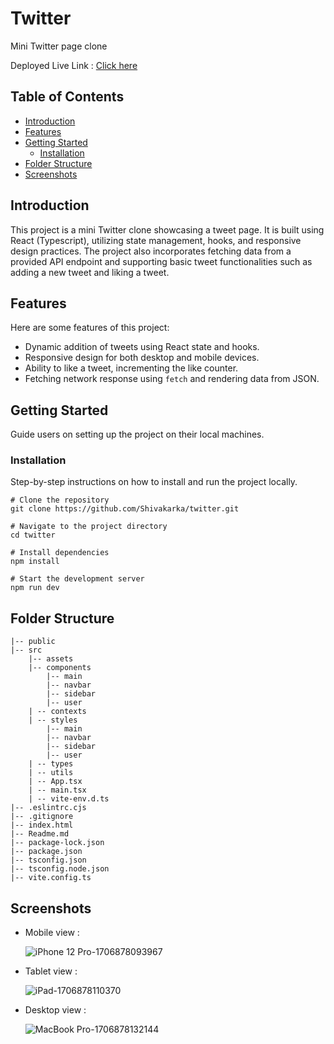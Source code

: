 # Twitter

Mini Twitter page clone

Deployed Live Link : [Click here](https://twitter-homepage-clone-sk.vercel.app/)

## Table of Contents

- [Introduction](#introduction)
- [Features](#features)
- [Getting Started](#getting-started)
  - [Installation](#installation)
- [Folder Structure](#folder-structure)
- [Screenshots](#screenshots)

## Introduction

This project is a mini Twitter clone showcasing a tweet page. It is built using React (Typescript), utilizing state management, hooks, and responsive design practices. The project also incorporates fetching data from a provided API endpoint and supporting basic tweet functionalities such as adding a new tweet and liking a tweet.

## Features

Here are some features of this project:

- Dynamic addition of tweets using React state and hooks.
- Responsive design for both desktop and mobile devices.
- Ability to like a tweet, incrementing the like counter.
- Fetching network response using `fetch` and rendering data from JSON.

## Getting Started

Guide users on setting up the project on their local machines.

### Installation

Step-by-step instructions on how to install and run the project locally.

```
# Clone the repository
git clone https://github.com/Shivakarka/twitter.git

# Navigate to the project directory
cd twitter

# Install dependencies
npm install

# Start the development server
npm run dev

```

## Folder Structure

```
|-- public
|-- src
    |-- assets
    |-- components
        |-- main
        |-- navbar
        |-- sidebar
        |-- user
    | -- contexts
    | -- styles
        |-- main
        |-- navbar
        |-- sidebar
        |-- user
    | -- types
    | -- utils
    | -- App.tsx
    | -- main.tsx
    | -- vite-env.d.ts
|-- .eslintrc.cjs
|-- .gitignore
|-- index.html
|-- Readme.md
|-- package-lock.json
|-- package.json
|-- tsconfig.json
|-- tsconfig.node.json
|-- vite.config.ts
```

## Screenshots

- Mobile view :
  
  ![iPhone 12 Pro-1706878093967](https://github.com/Shivakarka/twitter/assets/64298475/ac60b982-4000-4f8c-983c-c25338e8d686)

- Tablet view :
  
  ![iPad-1706878110370](https://github.com/Shivakarka/twitter/assets/64298475/a63b6095-edac-4f5c-8205-b63d07bc4b75)

- Desktop view :
  
  ![MacBook Pro-1706878132144](https://github.com/Shivakarka/twitter/assets/64298475/465eba54-d19e-403c-95cc-ac764d445ef4)


